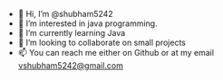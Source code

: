 - 👋 Hi, I’m @shubham5242
- 👀 I’m interested in java programming.
- 🌱 I’m currently learning Java
- 💞️ I’m looking to collaborate on small projects
- 📫 You can reach me either on Github or at my email vshubham5242@gmail.com 

<!---
shubham5242/shubham5242 is a ✨ special ✨ repository because its `README.md` (this file) appears on your GitHub profile.
You can click the Preview link to take a look at your changes.
--->
